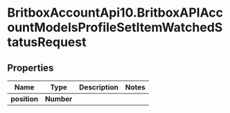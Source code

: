 # BritboxAccountApi10.BritboxAPIAccountModelsProfileSetItemWatchedStatusRequest

## Properties
Name | Type | Description | Notes
------------ | ------------- | ------------- | -------------
**position** | **Number** |  | 


